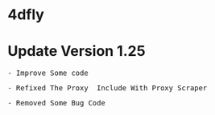 # 4dfly 
# Update Version 1.25 
<pre
<lil>- Improve Some code
<pre
<lil>- Refixed The Proxy  Include With Proxy Scraper
<pre
<lil>- Removed Some Bug Code
